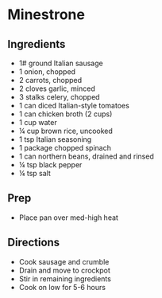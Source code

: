 # Minestrone

## Ingredients

- 1# ground Italian sausage
- 1 onion, chopped
- 2 carrots, chopped
- 2 cloves garlic, minced
- 3 stalks celery, chopped
- 1 can diced Italian-style tomatoes
- 1 can chicken broth (2 cups)
- 1 cup water
- ¼ cup brown rice, uncooked
- 1 tsp Italian seasoning
- 1 package chopped spinach
- 1 can northern beans, drained and rinsed
- ¼ tsp black pepper
- ¼ tsp salt

## Prep

- Place pan over med-high heat

## Directions

- Cook sausage and crumble
- Drain and move to crockpot
- Stir in remaining ingredients
- Cook on low for 5-6 hours
